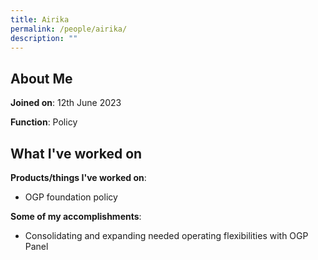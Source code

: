 ```yaml
---
title: Airika
permalink: /people/airika/
description: ""
---
```

## About Me
**Joined on**: 12th June 2023

**Function**: Policy

## What I've worked on

**Products/things I've worked on**: 
* OGP foundation policy

**Some of my accomplishments**:
*   Consolidating and expanding needed operating flexibilities with OGP Panel